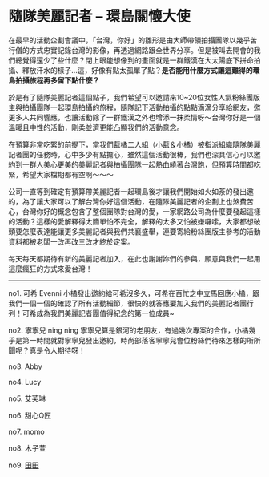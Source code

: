 # 隨隊美麗記者 – 環島關懷大使

在最早的活動企劃會議中，「台灣，你好」的雛形是由大師帶領拍攝團隊以幾乎苦行僧的方式忠實記錄台灣的影像，再透過網路跟全世界分享。但是被叫去開會的我們總覺得還少了些什麼？閉上眼能想像到的畫面就是一群鐵漢在大太陽底下拼命拍攝、釋放汗水的樣子...這，好像有點太孤單了點？**是否能用什麼方式讓這難得的環島拍攝旅程再多留下點什麼？**

於是有了隨隊美麗記者這個點子，我們希望可以邀請來10~20位女性人氣粉絲團版主與拍攝團隊一起環島拍攝的旅程，隨隊記下活動拍攝的點點滴滴分享給網友，邀更多人共同響應，也讓活動除了一群鐵漢之外也增添一抹柔情呀～台灣你好是一個溫暖且中性的活動，剛柔並濟更能凸顯我們的活動意念。

在預算非常吃緊的前提下，當我們藍橘二人組（小藍＆小橘）被指派組織隨隊美麗記者團的任務時，心中多少有點擔心，雖然這個活動很棒，我們也深具信心可以邀約到一群人美心更美的美麗記者與拍攝團隊一起熱血繞著台灣跑，但預算時間都吃緊，希望大家檔期都有空啊～～～

公司一直等到確定有預算帶美麗記者一起環島後才讓我們開始如火如荼的發出邀約，為了讓大家可以了解台灣你好這個活動，在隨隊美麗記者的企劃上也煞費苦心，台灣你好的概念包含了整個團隊對台灣的愛，一家網路公司為什麼要發起這樣的活動？這樣的愛解釋得太簡單怕不完全，解釋的太多又怕被嫌囉嗦，大家都想破頭要怎麼表達能讓更多美麗記者與我們共襄盛舉，連要寄給粉絲團版主參考的活動資料都被老闆一改再改三改才終於定案。

每天每天都期待有新的美麗記者加入，在此也謝謝妳們的參與，願意與我們一起用這麼瘋狂的方式來愛台灣！


***

no1. 可希 Evenni
小橘發出邀約給可希沒多久，可希在百忙之中立馬回應小橘，跟我們一個一個的確認了所有活動細節，很快的就答應要加入我們的美麗記者團行列！可希成為我們美麗記者團值得紀念的第一位成員~

no2. 寧寧兒 ning ning
寧寧兒算是銀河的老朋友，有過幾次專案的合作，小橘幾乎是第一時間就對寧寧兒發出邀約，時尚部落客寧寧兒會位粉絲們待來怎樣的所所聞呢？真是令人期待呀！

no3. Abby

no4. Lucy
 
no5. 艾芙琳

no6. 甜心Q匠

no7. momo

no8. 木子萱 

no9. [田田](https://www.facebook.com/edel.sweetlick?fref=ts)



